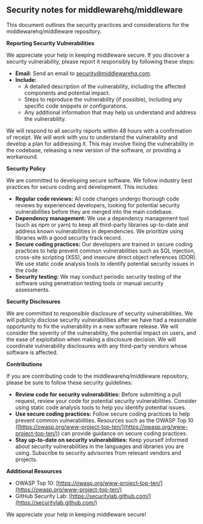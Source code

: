 ## Security notes for middlewarehq/middleware

This document outlines the security practices and considerations for the middlewarehq/middleware repository.

**Reporting Security Vulnerabilities**

We appreciate your help in keeping middleware secure. If you discover a security vulnerability, please report it responsibly by following these steps:

* **Email:** Send an email to [security@middlewarehq.com](mailto:security@middlewarehq.com).
* **Include:** 
    * A detailed description of the vulnerability, including the affected components and potential impact.
    * Steps to reproduce the vulnerability (if possible), including any specific code snippets or configurations.
    * Any additional information that may help us understand and address the vulnerability.

We will respond to all security reports within 48 hours with a confirmation of receipt. We will work with you to understand the vulnerability and develop a plan for addressing it. This may involve fixing the vulnerability in the codebase, releasing a new version of the software, or providing a workaround.

**Security Policy**

We are committed to developing secure software. We follow industry best practices for secure coding and development. This includes:

* **Regular code reviews:** All code changes undergo thorough code reviews by experienced developers, looking for potential security vulnerabilities before they are merged into the main codebase.
* **Dependency management:** We use a dependency management tool (such as npm or yarn) to keep all third-party libraries up-to-date and address known vulnerabilities in dependencies. We prioritize using libraries with a good security track record.
* **Secure coding practices:** Our developers are trained in secure coding practices to help prevent common vulnerabilities such as SQL injection, cross-site scripting (XSS), and insecure direct object references (IDOR). We use static code analysis tools to identify potential security issues in the code.
* **Security testing:** We may conduct periodic security testing of the software using penetration testing tools or manual security assessments.

**Security Disclosures**

We are committed to responsible disclosure of security vulnerabilities. We will publicly disclose security vulnerabilities after we have had a reasonable opportunity to fix the vulnerability in a new software release. We will consider the severity of the vulnerability, the potential impact on users, and the ease of exploitation when making a disclosure decision. We will coordinate vulnerability disclosures with any third-party vendors whose software is affected.

**Contributions**

If you are contributing code to the middlewarehq/middleware repository, please be sure to follow these security guidelines:

* **Review code for security vulnerabilities:** Before submitting a pull request, review your code for potential security vulnerabilities. Consider using static code analysis tools to help you identify potential issues.
* **Use secure coding practices:** Follow secure coding practices to help prevent common vulnerabilities. Resources such as the OWASP Top 10 ([https://owasp.org/www-project-top-ten/](https://owasp.org/www-project-top-ten/)) can provide guidance on secure coding practices.
* **Stay up-to-date on security vulnerabilities:** Keep yourself informed about security vulnerabilities in the languages and libraries you are using. Subscribe to security advisories from relevant vendors and projects.

**Additional Resources**

* OWASP Top 10: [https://owasp.org/www-project-top-ten/](https://owasp.org/www-project-top-ten/)
* GitHub Security Lab: [https://securitylab.github.com/](https://securitylab.github.com/)

We appreciate your help in keeping middleware secure!
